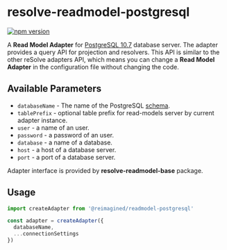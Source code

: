 # **resolve-readmodel-postgresql**
[![npm version](https://badge.fury.io/js/resolve-readmodel-postgresql.svg)](https://badge.fury.io/js/resolve-readmodel-postgresql)
 
A **Read Model Adapter** for [PostgreSQL 10.7](https://www.postgresql.org) database server.
The adapter provides a query API for projection and resolvers. This API is similar to the other reSolve adapters API, which means you can change a **Read Model Adapter** in the configuration file without changing the code.

## Available Parameters
* `databaseName` - The name of the PostgreSQL [schema](https://www.postgresql.org/docs/10/dl-schemas.html).
* `tablePrefix` - optional table prefix for read-models server by current adapter instance.
* `user` - a name of an user.
* `password` - a password of an user.
* `database` - a name of a database.
* `host` - a host of a database server.
* `port` - a port of a database server.

Adapter interface is provided by **resolve-readmodel-base** package.

## Usage

```js
import createAdapter from '@reimagined/readmodel-postgresql'

const adapter = createAdapter({
  databaseName,
  ...connectionSettings
})
```
